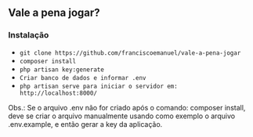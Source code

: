 ## Vale a pena jogar? ##

### Instalação ###
* `git clone https://github.com/franciscoemanuel/vale-a-pena-jogar`
* `composer install`
* `php artisan key:generate`
* `Criar banco de dados e informar .env`
* `php artisan serve para iniciar o servidor em: http://localhost:8000/`

Obs.: Se o arquivo .env não for criado após o comando: composer install, deve se criar o arquivo manualmente usando como exemplo o arquivo .env.example, e então gerar a key da aplicação.
